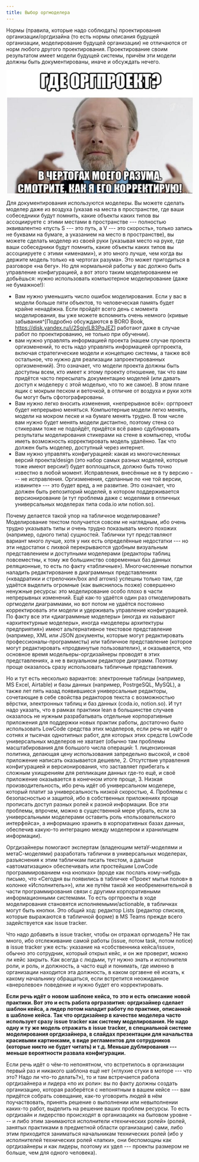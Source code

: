 ```yaml
---
title: Выбор оргмоделера
---
```


Нормы (правила, которые надо соблюдать) проектирования
организации/оргдизайна (то есть нормы описания будущей организации,
моделирование будущей организации) не отличаются от норм любого другого
проектирования. Проектирование своим результатом имеет модели будущей
системы, причём эти модели должны быть документированы, иначе и
обсуждать нечего.


![](04-selection-of-the-systems-modeler-73.png)


Для документирования используются моделеры. Вы можете сделать моделер
даже из воздуха (указав на места в пространстве, где ваши собеседники
будут помнить, какие объекты каких типов вы ассоциируете с этими местами
в пространстве --- полностью эквивалентно «пусть S --- это путь, а V ---
это скорость», только запись не буквами на бумаге, а указанием на место
в пространстве), вы можете сделать моделер из своей руки (указывая место
на руке, где ваши собеседники будут помнить, какие объекты каких типов
вы ассоциируете с этими «именами»), и это много лучше, чем когда вы
держите модель только «в чертогах разума». Это может пригодиться в
разговоре «на бегу». Но для нормальной работы у вас должно быть
управление конфигурацией, а вот этого таким моделированием не добьёшься:
нужно использовать компьютерное моделирование (даже не бумажное!):

-   Вам нужно уменьшить число ошибок моделирования. Если у вас в модели
    больше пяти объектов, то человеческая память будет крайне ненадёжна.
    Если пройдёт всего день с момента моделирования, вы уже можете
    вспомнить очень немного (кривые забывания^[Подробно
    обсуждаются в BORO Book,
    <https://disk.yandex.ru/i/2SgjvILB3PqJEZ>] работают
    даже в случае работ по проектированию, не только при обучении).
-   вам нужно управлять информацией проекта (нашем случае проекта
    оргизменений, то есть надо управлять информацией оргпроекта, включая
    стратегические модели и концепцию системы, а также всё остальное,
    что нужно для реализации запроектированных оргизменений). Это
    означает, что модели проекта должны быть доступны всем, кто имеет к
    этому проекту отношение, так что вам придётся часто пересылать
    документацию моделей (или давать доступ к моделеру с этой моделью,
    что то же самое). В этом плане ящик с мокрым песком и веточкой, в
    отличие от воздуха и руки хотя бы могут быть сфотографированы.
-   Вам нужно легко вносить изменения, «непрерывное всё»: оргпроект
    будет непрерывно меняться. Компьютерные модели легко менять, модели
    на мокром песке и на бумаге менять трудно. В том числе вам нужно
    будет менять модели дистантно, поэтому стена со стикерами тоже не
    подойдёт, придётся всё равно сдублировать результаты моделирования
    стикерами на стене в компьютер, чтобы иметь возможность
    корректировать модель удалённо. Так что должен быть моделер,
    доступный через интернет.
-   Вам нужно управлять конфигурацией: какая из многочисленных версий
    проекта/design (это набор самых разных моделей, которые тоже имеют
    версии!) будет воплощаться, должно быть точно известно в любой
    момент. Исправления, внесённые не в ту версию --- не исправления.
    Оргизменения, сделанные по «не той версии, извините» --- это будет
    вред, а не развитие. Это означает, что должен быть репозиторий
    моделей, в котором поддерживается версионирование (и тут проблема
    даже с моделями в отличных универсальных моделерах типа coda.io или
    notion.so).

Почему делается такой упор на табличное моделирование? Моделирование
текстом получается совсем не наглядным, ибо очень трудно указывать типы
и очень трудно показывать много похожих (например, одного типа)
сущностей. Таблички тут представляют вариант много лучше, хотя у них
есть определённые недостатки --- но эти недостатки с лихвой
перекрываются удобным визуальным представлением и доступными моделерами
(редакторы таблиц повсеместны, к тому же большинство современных баз
данных реляционные, то есть по факту «табличные»). Многочисленные
попытки наладить редактирование в диаграммных представлениях
(«квадратики и стрелочки»/box and arrows) успешны только там, где
удаётся выделить огромные (как выяснилось позже) совершенно ненужные
ресурсы: это моделирование особо плохо в части непрерывных изменений.
Ещё как-то удаётся один раз отмоделировать оргмодели диаграммами, но вот
потом не удаётся постоянно корректировать эти модели и удерживать
управление конфигурацией. По факту все эти «диаграммные моделеры»
(иногда их называют «архитектурные моделеры», иногда «моделеры
архитектуры предприятия») имеют альтернативное текстовое представление
(например, XML или JSON документы, которые могут редактировать
профессионалы-программисты) или табличное представление (которое могут
редактировать «продвинутые пользователи»), и оказывается, что основное
время модельеры-оргдизайнеры проводят в этих представлениях, а не в
визуальном редакторе диаграмм. Поэтому проще оказалось сразу
использовать табличные представления.

Но и тут есть несколько вариантов: электронные таблицы (например, MS
Excel, Airtable) и базы данных (например, PostrgeSQL, MySQL), а также
лет пять назад появившиеся универсальные редакторы, сочетающие в себе
свойства редакторов текста с возможностью вёрстки, электронных таблиц и
баз данных (coda.io, notion.so). И тут надо указать, что в рамках
практики lean в большинстве случаев оказалось не нужным разрабатывать
отдельные корпоративные приложения для поддержки новых практик работы,
достаточно было использовать LowCode средства этих моделеров, если речь
не идёт о сотнях и тысячах однотипных работ, для которых этих средств
LowCode универсальных моделеров не хватает (обычно там проблемы
масштабирования для большого числа операций: 1. лицензионная политика,
делающая цену использования запредельно высокой, и своё приложение
написать оказывается дешевле, 2. Отсутствие управления конфигурацией и
версионирования, что заставляет прибегать к сложным ухищрениям для
репликации данных где-то ещё, и своё приложение оказывается в конечном
итоге проще, 3. Низкая производительность, ибо речь идёт об
универсальном моделере, который платит за универсальность низкой
скоростью, 4. Проблемы с безопасностью и защитой, ибо в собственных
приложениях проще прописать доступ разных ролей к разной информации. Все
эти проблемы, впрочем, можно в существенной мере убрать, если за
универсальными моделерами оставить роль «пользовательского интерфейса»,
а информацию хранить в корпоративных базах данных, обеспечив какую-то
интеграцию между моделером и хранилищем информации).

Оргдизайнеры помогают экспертам (владеющим метаУ-моделями и
метаС-моделями) разработать таблички в универсальных моделерах,
разъяснения к этим табличкам писать текстом, а дальше «автоматизацию»
обеспечивать или простейшим LowCode программированием «на кнопках»
(вроде как послать кому-нибудь письмо, что «Сегодня вы появились в
табличке «Проект мытья полов» в колонке «Исполнитель»»), или же путём
такой же необременительной в части программирования связи с другими
корпоративными информационными системами. То есть оргпроекты в ходе
моделирования становятся исполняемыми/actionable, в табличках могут быть
кнопки. Это общий ход: редактор Lists (редактор списков, которые
выражаются в табличной форме) в MS Teams прежде всего задействуется как
issue tracker.

Что надо добавить в issue tracker, чтобы он отражал оргмодель? Не так
много, ибо отслеживание самой работы (issue, потом task, потом notice) в
issue tracker уже есть: указание на «собственника кейса/issue», обычно
это сотрудник, который открыл кейс, и он же проверит, можно ли кейс
закрыть. Как всегда с людьми, тут нужно знать и исполнителя роли, и
роль, и должность, а часто ещё и понимать, где именно в организации
находится эта должность, в каком оргзвене её искать, к какому начальнику
обращаться, если встретится неожиданное «внеролевое» поведение и нужно
будет его корректировать.

**Если речь идёт о** **новом** **шаблоне кейса, то** **это и есть**
**описание** **новой** **практики. Вот это и есть работа оргразвития:
оргдизайнер сделает шаблон кейса, а лидер потом наладит работу по
практике, описанной в шаблоне кейса.** **Так что оргдизайнер в качестве
моделера часто использует сразу** **issue** **tracker** **как систему
моделирования. Не надо одну и ту же модель отражать в** **issue**
**tracker,** **в специальной системе моделирования оргдизайнера, в
слайдах презентации для начальства красивыми картинками, в виде
регламентов для сотрудников (которые никто не будет читать) и т.д.
Меньше дублирования ---** **меньше вероятности развала конфигурации.**

Если речь идёт о чём-то непонятном, что встретилось в организации первый
раз и никакого шаблона ещё нет («глухие стуки в моторе --- что это? Надо
ли что-то делать?»), то и там встречается работа оргдизайнера и лидера
«по их роли»: вы по факту должны создать организацию, которая разберётся
с непонятным в вашем кейсе --- вам придётся собрать совещание, как-то
уговорить людей в нём поучаствовать, принять решение о выполнении или
невыполнении каких-то работ, выделить на решение ваших проблем ресурсы.
То есть оргдизайн и лидерство происходят в организациях на бытовом
уровне --- и либо этим занимаются исполнители «технических ролей»
(ролей, занятых практиками в предметной области организации) сами, либо
этим приходится заниматься начальникам технических ролей (ибо у
исполнителей технических ролей «лапки», они беспомощны как оргдизайнеры
и как лидеры, поэтому их удел --- проекты размером не больше, чем для
одного человека).
